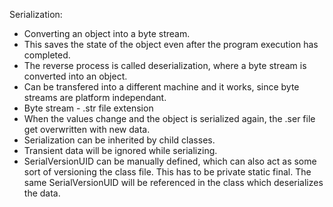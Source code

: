 Serialization:

- Converting an object into a byte stream. 
- This saves the state of the object even after the program execution has completed.
- The reverse process is called deserialization, where a byte stream is converted into an object.
- Can be transfered into a different machine and it works, since byte streams are platform independant.
- Byte stream - .str file extension
- When the values change and the object is serialized again, the .ser file get overwritten with new data.
- Serialization can be inherited by child classes.
- Transient data will be ignored while serializing.
- SerialVersionUID can be manually defined, which can also act as some sort of versioning the class file. This has to be private static final. The same SerialVersionUID will be referenced in the class which deserializes the data.